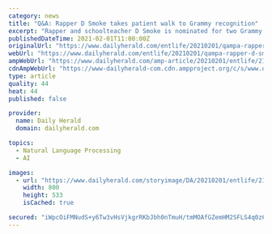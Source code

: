 ```yaml
---
category: news
title: "Q&A: Rapper D Smoke takes patient walk to Grammy recognition"
excerpt: "Rapper and schoolteacher D Smoke is nominated for two Grammy Awards -- one for best rap album for \"Black Habits,\" and one for best new artist. The 63rd Annual Grammy Awards will be held on Sunday, March 14."
publishedDateTime: 2021-02-01T11:00:00Z
originalUrl: "https://www.dailyherald.com/entlife/20210201/qampa-rapper-d-smoke-takes-patient-walk-to-grammy-recognition"
webUrl: "https://www.dailyherald.com/entlife/20210201/qampa-rapper-d-smoke-takes-patient-walk-to-grammy-recognition"
ampWebUrl: "https://www.dailyherald.com/amp-article/20210201/entlife/210139979/"
cdnAmpWebUrl: "https://www-dailyherald-com.cdn.ampproject.org/c/s/www.dailyherald.com/amp-article/20210201/entlife/210139979/"
type: article
quality: 44
heat: 44
published: false

provider:
  name: Daily Herald
  domain: dailyherald.com

topics:
  - Natural Language Processing
  - AI

images:
  - url: "https://www.dailyherald.com/storyimage/DA/20210201/entlife/210139979/AR/0/AR-210139979.jpg&updated=202101291745&MaxW=800&MaxH=800&noborder"
    width: 800
    height: 533
    isCached: true

secured: "iWpcOiFMNudS+y6Tw3vHsVjkgrRKbJbh0nTmuH/tmMOAfGZemHM2SFLS4q0z6ULso9sw9wqo9KQOlNF6a7bM9zu9XotFZTSxavcIVqD3XT86dzi2Ms5YTjS+BL1teE1Qpic5Uvf1mx7qydug4eMy5BtZ2LaWBqVW9KbXmSLyDL8w1HIQeuthbzlEd2GcpTJqj/nZBuVKP7Gn5linVwlN05iq0HMBWwP15yDctQNv7bsBH7lBH55hxPcHhsNlbri+PJEYKn2nkokmFk9YzL/Mw12+aOVzd5z1qnGH9NRViZeYqj0onEhC6E5DvfuNPPXbTPHB/+CAeqjU4GizmMsBFq31oBDEV2Y1jMItGzFvae8=;iQO9QbTfkbtTRubckMkTKA=="
---
```


